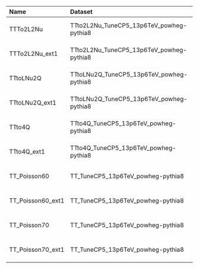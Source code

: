 | Name              | Dataset                                  | 23wm Request                  | 23wm Status                           | 23BPixwm Request                  | 23BPixwm Status                  |
|:------------------|:-----------------------------------------|:------------------------------|:--------------------------------------|:----------------------------------|:---------------------------------|
| TTTo2L2Nu         | TTto2L2Nu_TuneCP5_13p6TeV_powheg-pythia8 | GEN-Run3Summer23wmLHEGS-00011 | $${\color{green}\textbf{DONE}}$$      | GEN-Run3Summer23BPixwmLHEGS-00010 | $${\color{green}\textbf{DONE}}$$ |
| TTTo2L2Nu_ext1    | TTto2L2Nu_TuneCP5_13p6TeV_powheg-pythia8 | GEN-Run3Summer23wmLHEGS-00011 | $${\color{green}\textbf{DONE}}$$      | GEN-Run3Summer23BPixwmLHEGS-00010 | $${\color{green}\textbf{DONE}}$$ |
| TTtoLNu2Q         | TTtoLNu2Q_TuneCP5_13p6TeV_powheg-pythia8 | GEN-Run3Summer23wmLHEGS-00009 | $${\color{green}\textbf{DONE}}$$      | GEN-Run3Summer23BPixwmLHEGS-00008 | $${\color{green}\textbf{DONE}}$$ |
| TTtoLNu2Q_ext1    | TTtoLNu2Q_TuneCP5_13p6TeV_powheg-pythia8 | GEN-Run3Summer23wmLHEGS-00009 | $${\color{green}\textbf{DONE}}$$      | GEN-Run3Summer23BPixwmLHEGS-00008 | $${\color{green}\textbf{DONE}}$$ |
| TTto4Q            | TTto4Q_TuneCP5_13p6TeV_powheg-pythia8    | GEN-Run3Summer23wmLHEGS-00010 | $${\color{green}\textbf{DONE}}$$      | GEN-Run3Summer23BPixwmLHEGS-00009 | $${\color{green}\textbf{DONE}}$$ |
| TTto4Q_ext1       | TTto4Q_TuneCP5_13p6TeV_powheg-pythia8    | GEN-Run3Summer23wmLHEGS-00010 | $${\color{green}\textbf{DONE}}$$      | GEN-Run3Summer23BPixwmLHEGS-00009 | $${\color{green}\textbf{DONE}}$$ |
| TT_Poisson60      | TT_TuneCP5_13p6TeV_powheg-pythia8        | TSG-Run3Summer23wmLHEGS-00001 | $${\color{blue}\textbf{VALIDATION}}$$ | TSG-Run3Summer23BPixwmLHEGS-00001 | $${\color{green}\textbf{DONE}}$$ |
| TT_Poisson60_ext1 | TT_TuneCP5_13p6TeV_powheg-pythia8        | TSG-Run3Summer23wmLHEGS-00001 | $${\color{blue}\textbf{VALIDATION}}$$ | TSG-Run3Summer23BPixwmLHEGS-00001 | $${\color{green}\textbf{DONE}}$$ |
| TT_Poisson70      | TT_TuneCP5_13p6TeV_powheg-pythia8        | TSG-Run3Summer23wmLHEGS-00001 | $${\color{blue}\textbf{VALIDATION}}$$ | TSG-Run3Summer23BPixwmLHEGS-00001 | $${\color{green}\textbf{DONE}}$$ |
| TT_Poisson70_ext1 | TT_TuneCP5_13p6TeV_powheg-pythia8        | TSG-Run3Summer23wmLHEGS-00001 | $${\color{blue}\textbf{VALIDATION}}$$ | TSG-Run3Summer23BPixwmLHEGS-00001 | $${\color{green}\textbf{DONE}}$$ |